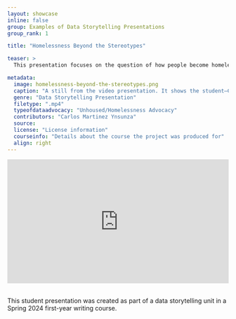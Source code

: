 ```yaml
---
layout: showcase
inline: false
group: Examples of Data Storytelling Presentations
group_rank: 1

title: "Homelessness Beyond the Stereotypes"

teaser: >
  This presentation focuses on the question of how people become homelessness and draws on several data visualizations to explain how a variety of factors, causes, or life crises are often at play, most of which have nothing to do with the stereotype of drug addiction. From this empathetic vantage point, the presentation then explores possible solutions and best practices, both for individual citizens and local governments.

metadata:
  image: homelessness-beyond-the-stereotypes.png
  caption: "A still from the video presentation. It shows the student—Carlos, a masculine individual wearing a black hoodie, speaking to the camera—presenting three graphics that show the rate of homelessness per 10,000 people in the general population. The graphic on the right provides specific information for Arizona, the one on the left shows comparative rates of homelessness across the entire United States, and the bottom graphic provides specific information for Colorado."
  genre: "Data Storytelling Presentation"
  filetype: ".mp4"
  typeofdataadvocacy: "Unhoused/Homelessness Advocacy"
  contributors: "Carlos Martinez Ynsunza"
  source: 
  license: "License information"
  courseinfo: "Details about the course the project was produced for"
  align: right
---
```


<div style="max-width: 1280px"><div style="position: relative; padding-bottom: 56.25%; height: 0; overflow: hidden;"><iframe src="https://www.youtube.com/embed/f1ckeshjNZ0?videoseries?list=PL9_5y1s7b_5bUQ0dfnXgwzjjEnDWQ7NLS&rel=0" width="1280" height="720" frameborder="0" scrolling="no" allowfullscreen allow="autoplay" title="Rehabilitation vs. Punishment" style="border:none; position: absolute; top: 0; left: 0; right: 0; bottom: 0; height: 100%; max-width: 100%;"></iframe></div></div>

<br>

This student presentation was created as part of a data storytelling unit in a Spring 2024 first-year writing course.

<br>
